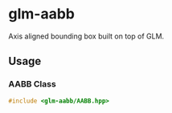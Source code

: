 glm-aabb
============

Axis aligned bounding box built on top of GLM.

Usage
-----

### AABB Class

```c++
#include <glm-aabb/AABB.hpp>
```
